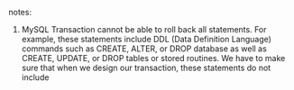notes:

1. MySQL Transaction cannot be able to roll back all statements. For example, these statements include DDL (Data Definition Language) commands such as CREATE, ALTER, or DROP database as well as CREATE, UPDATE, or DROP tables or stored routines. We have to make sure that when we design our transaction, these statements do not include

